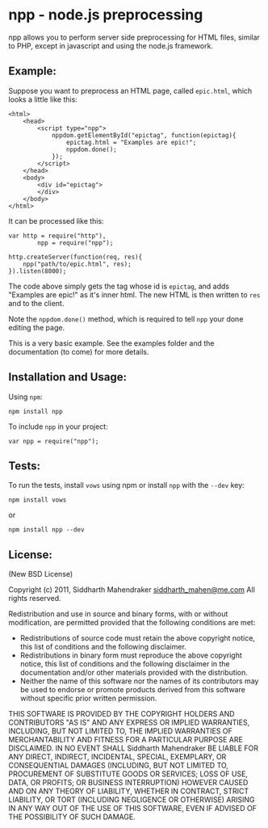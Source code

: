 # npp - node.js preprocessing

npp allows you to perform server side preprocessing 
for HTML files, similar to PHP, except in javascript
and using the node.js framework.

## Example:

Suppose you want to preprocess an HTML page, called `epic.html`,
which looks a little like this:

	<html>
		<head>
			<script type="npp">
				nppdom.getElementById("epictag", function(epictag){
					epictag.html = "Examples are epic!";
					nppdom.done();
				});
			</script>
		</head>
		<body>
			<div id="epictag">
			</div>
		</body>
	</html>

It can be processed like this:

	var http = require("http"),
			npp = require("npp");

	http.createServer(function(req, res){
		npp("path/to/epic.html", res);
	}).listen(8000);

The code above simply gets the tag whose id is `epictag`, 
and adds "Examples are epic!" as it's inner html. The new
HTML is then written to `res` and to the client. 

Note the `nppdom.done()` method, which is required 
to tell `npp` your done editing the page.

This is a very basic example. See the examples folder and the 
documentation (to come) for more details.

## Installation and Usage:

Using `npm`:

	npm install npp

To include `npp` in your project:

	var npp = require("npp");

## Tests:

To run the tests, install `vows` using npm or install `npp` with the `--dev` key:

	npm install vows
	
or

	npm install npp --dev

## License:

(New BSD License)

Copyright (c) 2011, Siddharth Mahendraker <siddharth_mahen@me.com>
All rights reserved.

Redistribution and use in source and binary forms, with or without
modification, are permitted provided that the following conditions are met:

* Redistributions of source code must retain the above copyright notice, this list of conditions and the following disclaimer.
* Redistributions in binary form must reproduce the above copyright notice, this list of conditions and the following disclaimer in the documentation and/or other materials provided with the distribution.
* Neither the name of this software nor the names of its contributors may be used to endorse or promote products derived from this software without specific prior written permission.

THIS SOFTWARE IS PROVIDED BY THE COPYRIGHT HOLDERS AND CONTRIBUTORS "AS IS" AND
ANY EXPRESS OR IMPLIED WARRANTIES, INCLUDING, BUT NOT LIMITED TO, THE IMPLIED
WARRANTIES OF MERCHANTABILITY AND FITNESS FOR A PARTICULAR PURPOSE ARE
DISCLAIMED. IN NO EVENT SHALL Siddharth Mahendraker BE LIABLE FOR ANY
DIRECT, INDIRECT, INCIDENTAL, SPECIAL, EXEMPLARY, OR CONSEQUENTIAL DAMAGES
(INCLUDING, BUT NOT LIMITED TO, PROCUREMENT OF SUBSTITUTE GOODS OR SERVICES;
LOSS OF USE, DATA, OR PROFITS; OR BUSINESS INTERRUPTION) HOWEVER CAUSED AND
ON ANY THEORY OF LIABILITY, WHETHER IN CONTRACT, STRICT LIABILITY, OR TORT
(INCLUDING NEGLIGENCE OR OTHERWISE) ARISING IN ANY WAY OUT OF THE USE OF THIS
SOFTWARE, EVEN IF ADVISED OF THE POSSIBILITY OF SUCH DAMAGE.



